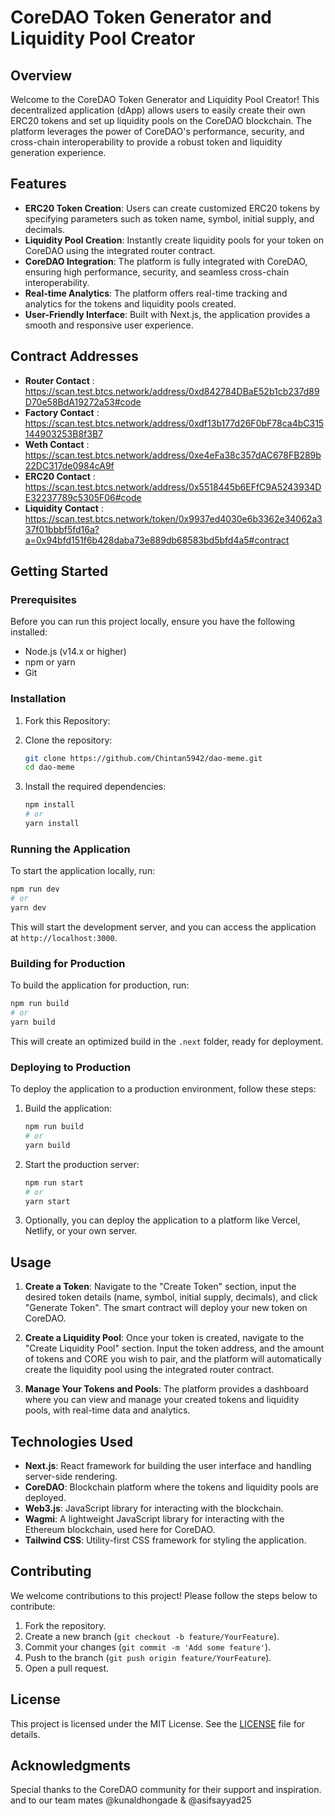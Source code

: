 # CoreDAO Token Generator and Liquidity Pool Creator

## Overview

Welcome to the CoreDAO Token Generator and Liquidity Pool Creator! This decentralized application (dApp) allows users to easily create their own ERC20 tokens and set up liquidity pools on the CoreDAO blockchain. The platform leverages the power of CoreDAO's performance, security, and cross-chain interoperability to provide a robust token and liquidity generation experience.

## Features

- **ERC20 Token Creation**: Users can create customized ERC20 tokens by specifying parameters such as token name, symbol, initial supply, and decimals.
- **Liquidity Pool Creation**: Instantly create liquidity pools for your token on CoreDAO using the integrated router contract.
- **CoreDAO Integration**: The platform is fully integrated with CoreDAO, ensuring high performance, security, and seamless cross-chain interoperability.
- **Real-time Analytics**: The platform offers real-time tracking and analytics for the tokens and liquidity pools created.
- **User-Friendly Interface**: Built with Next.js, the application provides a smooth and responsive user experience.


## Contract Addresses

-  **Router Contact** : https://scan.test.btcs.network/address/0xd842784DBaE52b1cb237d89D70e58BdA19272a53#code
-  **Factory Contact** : https://scan.test.btcs.network/address/0xdf13b177d26F0bF78ca4bC315144903253B8f3B7
-  **Weth Contact** :  https://scan.test.btcs.network/address/0xe4eFa38c357dAC678FB289b22DC317de0984cA9f
-  **ERC20 Contact** : https://scan.test.btcs.network/address/0x5518445b6EFfC9A5243934DE32237789c5305F06#code
-  **Liquidity Contact** : https://scan.test.btcs.network/token/0x9937ed4030e6b3362e34062a337f01bbbf5fd16a?a=0x94bfd151f6b428daba73e889db68583bd5bfd4a5#contract

## Getting Started

### Prerequisites

Before you can run this project locally, ensure you have the following installed:

- Node.js (v14.x or higher)
- npm or yarn
- Git

### Installation
1. Fork this Repository:
  
2. Clone the repository:

   ```bash
   git clone https://github.com/Chintan5942/dao-meme.git
   cd dao-meme
   ```

3. Install the required dependencies:

   ```bash
   npm install
   # or
   yarn install
   ```

### Running the Application

To start the application locally, run:

```bash
npm run dev
# or
yarn dev
```

This will start the development server, and you can access the application at `http://localhost:3000`.

### Building for Production

To build the application for production, run:

```bash
npm run build
# or
yarn build
```

This will create an optimized build in the `.next` folder, ready for deployment.

### Deploying to Production

To deploy the application to a production environment, follow these steps:

1. Build the application:

   ```bash
   npm run build
   # or
   yarn build
   ```

2. Start the production server:

   ```bash
   npm run start
   # or
   yarn start
   ```

3. Optionally, you can deploy the application to a platform like Vercel, Netlify, or your own server.

## Usage

1. **Create a Token**: Navigate to the "Create Token" section, input the desired token details (name, symbol, initial supply, decimals), and click "Generate Token". The smart contract will deploy your new token on CoreDAO.

2. **Create a Liquidity Pool**: Once your token is created, navigate to the "Create Liquidity Pool" section. Input the token address, and the amount of tokens and CORE you wish to pair, and the platform will automatically create the liquidity pool using the integrated router contract.

3. **Manage Your Tokens and Pools**: The platform provides a dashboard where you can view and manage your created tokens and liquidity pools, with real-time data and analytics.

## Technologies Used

- **Next.js**: React framework for building the user interface and handling server-side rendering.
- **CoreDAO**: Blockchain platform where the tokens and liquidity pools are deployed.
- **Web3.js**: JavaScript library for interacting with the blockchain.
- **Wagmi**: A lightweight JavaScript library for interacting with the Ethereum blockchain, used here for CoreDAO.
- **Tailwind CSS**: Utility-first CSS framework for styling the application.

## Contributing

We welcome contributions to this project! Please follow the steps below to contribute:

1. Fork the repository.
2. Create a new branch (`git checkout -b feature/YourFeature`).
3. Commit your changes (`git commit -m 'Add some feature'`).
4. Push to the branch (`git push origin feature/YourFeature`).
5. Open a pull request.

## License

This project is licensed under the MIT License. See the [LICENSE](LICENSE) file for details.

## Acknowledgments

Special thanks to the CoreDAO community for their support and inspiration. and to our team mates @kunaldhongade & @asifsayyad25